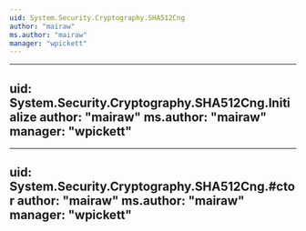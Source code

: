 ```yaml
---
uid: System.Security.Cryptography.SHA512Cng
author: "mairaw"
ms.author: "mairaw"
manager: "wpickett"
---
```


---
uid: System.Security.Cryptography.SHA512Cng.Initialize
author: "mairaw"
ms.author: "mairaw"
manager: "wpickett"
---

---
uid: System.Security.Cryptography.SHA512Cng.#ctor
author: "mairaw"
ms.author: "mairaw"
manager: "wpickett"
---
